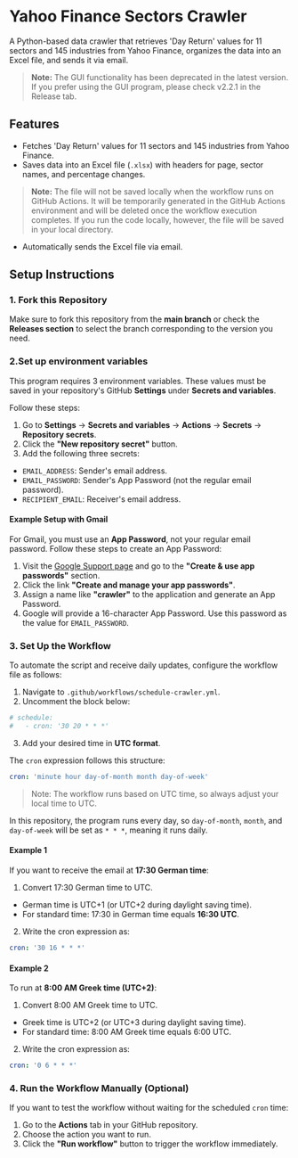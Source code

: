 # Yahoo Finance Sectors Crawler

A Python-based data crawler that retrieves 'Day Return' values for 11 sectors and 145 industries from Yahoo Finance, organizes the data into an Excel file, and sends it via email.
> **Note:** The GUI functionality has been deprecated in the latest version.
If you prefer using the GUI program, please check v2.2.1 in the Release tab.

## Features
- Fetches 'Day Return' values for 11 sectors and 145 industries from Yahoo Finance.
- Saves data into an Excel file (`.xlsx`) with headers for page, sector names, and percentage changes.
> **Note:** The file will not be saved locally when the workflow runs on GitHub Actions. It will be temporarily generated in the GitHub Actions environment and will be deleted once the workflow execution completes. If you run the code locally, however, the file will be saved in your local directory.
- Automatically sends the Excel file via email.

## Setup Instructions
### 1. Fork this Repository
Make sure to fork this repository from the **main branch** or check the **Releases section** to select the branch corresponding to the version you need.

### 2.Set up environment variables
This program requires 3 environment variables.
These values must be saved in your repository's GitHub **Settings** under **Secrets and variables**.

Follow these steps:

1. Go to **Settings** → **Secrets and variables** → **Actions** → **Secrets** → **Repository secrets**.
2. Click the **"New repository secret"** button.
3. Add the following three secrets:
- `EMAIL_ADDRESS`: Sender's email address.
- `EMAIL_PASSWORD`: Sender's App Password (not the regular email password).
- `RECIPIENT_EMAIL`: Receiver's email address.

#### **Example Setup with Gmail**
For Gmail, you must use an **App Password**, not your regular email password. Follow these steps to create an App Password:

1. Visit the [Google Support page](https://support.google.com/accounts/answer/185833) and go to the **"Create & use app passwords"** section.
2. Click the link **"Create and manage your app passwords"**.
3. Assign a name like **"crawler"** to the application and generate an App Password.
4. Google will provide a 16-character App Password. Use this password as the value for `EMAIL_PASSWORD`.

### 3. Set Up the Workflow
To automate the script and receive daily updates, configure the workflow file as follows:

1. Navigate to `.github/workflows/schedule-crawler.yml`.
2. Uncomment the block below:
```yaml
# schedule:
#   - cron: '30 20 * * *'
```
3. Add your desired time in **UTC format**.

The `cron` expression follows this structure:
```yaml
cron: 'minute hour day-of-month month day-of-week'
```
> Note: The workflow runs based on UTC time, so always adjust your local time to UTC.

In this repository, the program runs every day, so `day-of-month`, `month`, and `day-of-week` will be set as `* * *`, meaning it runs daily.

#### Example 1
If you want to receive the email at **17:30 German time**:

1. Convert 17:30 German time to UTC.  
- German time is UTC+1 (or UTC+2 during daylight saving time).  
- For standard time: 17:30 in German time equals **16:30 UTC**.  
2. Write the cron expression as:
```yaml
cron: '30 16 * * *'
```
#### **Example 2**
To run at **8:00 AM Greek time (UTC+2)**:

1. Convert 8:00 AM Greek time to UTC.  
- Greek time is UTC+2 (or UTC+3 during daylight saving time).  
- For standard time: 8:00 AM Greek time equals 6:00 UTC.
2. Write the cron expression as:
```yaml
cron: '0 6 * * *'
```


### 4. Run the Workflow Manually (Optional)
If you want to test the workflow without waiting for the scheduled `cron` time:
1. Go to the **Actions** tab in your GitHub repository.
2. Choose the action you want to run.
3. Click the **"Run workflow"** button to trigger the workflow immediately.
